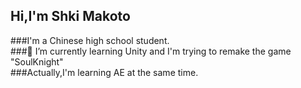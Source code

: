 ## Hi,I'm Shki Makoto     
###I'm a Chinese high school student.   
###🌱 I’m currently learning Unity and I'm trying to remake the game "SoulKnight"  
###Actually,I'm learning AE at the same time.
<!--
**ShikiMakoto/ShikiMakoto** is a ✨ _special_ ✨ repository because its `README.md` (this file) appears on your GitHub profile.

Here are some ideas to get you started:

- 🔭 I’m currently working on ...
- 🌱 I’m currently learning ...
- 👯 I’m looking to collaborate on ...
- 🤔 I’m looking for help with ...
- 💬 Ask me about ...
- 📫 How to reach me: ...
- 😄 Pronouns: ...
- ⚡ Fun fact: ...
-->
